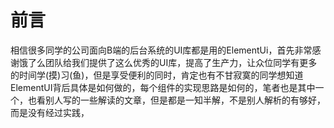 # 前言
相信很多同学的公司面向B端的后台系统的UI库都是用的ElementUi，首先非常感谢饿了么团队给我们提供了这么优秀的UI库，提高了生产力，让众位同学有更多的时间学(摸)习(鱼)，但是享受便利的同时，肯定也有不甘寂寞的同学想知道ElementUI背后具体是如何做的，每个组件的实现思路是如何的，笔者也是其中一个，也看别人写的一些解读的文章，但是都是一知半解，不是别人解析的有够好，而是没有经过实践，